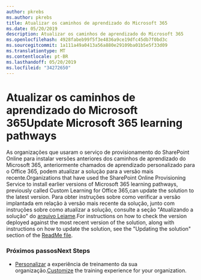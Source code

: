 ```yaml
---
author: pkrebs
ms.author: pkrebs
title: Atualizar os caminhos de aprendizado do Microsoft 365
ms.date: 05/20/2019
description: Atualizar os caminhos de aprendizado do Microsoft 365
ms.openlocfilehash: 4928fabeb99f5f3e4836a9ce19dfc45db7f0bd3c
ms.sourcegitcommit: 1a111a49a0413a56a880e29109ba01b5e5f33d09
ms.translationtype: MT
ms.contentlocale: pt-BR
ms.lasthandoff: 05/20/2019
ms.locfileid: "34272650"
---
```

# <a name="update-microsoft-365-learning-pathways"></a><span data-ttu-id="b3623-103">Atualizar os caminhos de aprendizado do Microsoft 365</span><span class="sxs-lookup"><span data-stu-id="b3623-103">Update Microsoft 365 learning pathways</span></span>

<span data-ttu-id="b3623-104">As organizações que usaram o serviço de provisionamento do SharePoint Online para instalar versões anteriores dos caminhos de aprendizado do Microsoft 365, anteriormente chamados de aprendizado personalizado para o Office 365, podem atualizar a solução para a versão mais recente.</span><span class="sxs-lookup"><span data-stu-id="b3623-104">Organizations that have used the SharePoint Online Provisioning Service to install earlier versions of Microsoft 365 learning pathways, previously called Custom Learning for Office 365,can update the solution to the latest version.</span></span> <span data-ttu-id="b3623-105">Para obter instruções sobre como verificar a versão implantada em relação à versão mais recente da solução, junto com instruções sobre como atualizar a solução, consulte a seção "Atualizando a solução" do [arquivo Leiame](https://github.com/pnp/custom-learning-office-365/blob/master/README.md).</span><span class="sxs-lookup"><span data-stu-id="b3623-105">For instructions on how to check the version deployed against the most recent version of the solution, along with instructions on how to update the solution, see the "Updating the solution" section of the [ReadMe file](https://github.com/pnp/custom-learning-office-365/blob/master/README.md).</span></span>  

### <a name="next-steps"></a><span data-ttu-id="b3623-106">Próximos passos</span><span class="sxs-lookup"><span data-stu-id="b3623-106">Next Steps</span></span>
- <span data-ttu-id="b3623-107">[Personalizar](custom_overview.md) a experiência de treinamento da sua organização.</span><span class="sxs-lookup"><span data-stu-id="b3623-107">[Customize](custom_overview.md) the training experience for your organization.</span></span>

